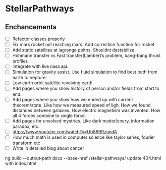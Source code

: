 # StellarPathways

## Enchancements
- [ ] Refactor classes properly
- [ ] Fix mars rocket not reaching mars. Add correction function for rocket
- [ ] Add static satellites at lagrange poitns. Shouldnt destabilize.
- [ ] Hohmann transfer vs Fast transfer(Lambert’s problem, bang-bang thrust profile).
- [ ] Integrate with live nasa api.
- [ ] Simulation for gravity assist. Use fluid simulation to find best path from earth to nepture.
- [ ] Low earth orbit satellite revolving earth.
- [ ] Add pages where you show history of person and/or fields from start to end.
- [ ] Add pages where you show how we ended up with current theorem/state. Like how we measured speed of ligh. How we found distances between galaxies. How electro magnetism was invented. How all 4 forces combine to single force.
- [ ] Add pages for unsolved mystries. Like dark matter/enery, information paradox, etc.
- [ ] https://www.youtube.com/watch?v=Ub86BRzqndA
- [ ] How much math is used in computer science like taylor series, fourier transform etc
- [ ] Write in detailed blog about cancer

ng build --output-path docs --base-href /stellar-pathways/
update 404.html with index.html